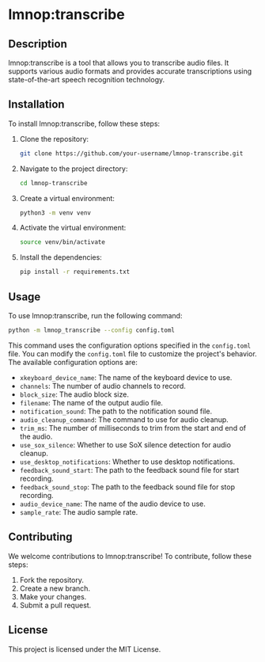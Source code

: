 # lmnop:transcribe

## Description

lmnop:transcribe is a tool that allows you to transcribe audio files. It supports various audio formats and provides accurate transcriptions using state-of-the-art speech recognition technology.

## Installation

To install lmnop:transcribe, follow these steps:

1.  Clone the repository:

    ```bash
    git clone https://github.com/your-username/lmnop-transcribe.git
    ```
2.  Navigate to the project directory:

    ```bash
    cd lmnop-transcribe
    ```
3.  Create a virtual environment:

    ```bash
    python3 -m venv venv
    ```
4.  Activate the virtual environment:

    ```bash
    source venv/bin/activate
    ```
5.  Install the dependencies:

    ```bash
    pip install -r requirements.txt
    ```

## Usage

To use lmnop:transcribe, run the following command:

```bash
python -m lmnop_transcribe --config config.toml
```

This command uses the configuration options specified in the `config.toml` file. You can modify the `config.toml` file to customize the project's behavior. The available configuration options are:

*   `xkeyboard_device_name`: The name of the keyboard device to use.
*   `channels`: The number of audio channels to record.
*   `block_size`: The audio block size.
*   `filename`: The name of the output audio file.
*   `notification_sound`: The path to the notification sound file.
*   `audio_cleanup_command`: The command to use for audio cleanup.
*   `trim_ms`: The number of milliseconds to trim from the start and end of the audio.
*   `use_sox_silence`: Whether to use SoX silence detection for audio cleanup.
*   `use_desktop_notifications`: Whether to use desktop notifications.
*   `feedback_sound_start`: The path to the feedback sound file for start recording.
*   `feedback_sound_stop`: The path to the feedback sound file for stop recording.
*   `audio_device_name`: The name of the audio device to use.
*   `sample_rate`: The audio sample rate.

## Contributing

We welcome contributions to lmnop:transcribe! To contribute, follow these steps:

1.  Fork the repository.
2.  Create a new branch.
3.  Make your changes.
4.  Submit a pull request.

## License

This project is licensed under the MIT License.
